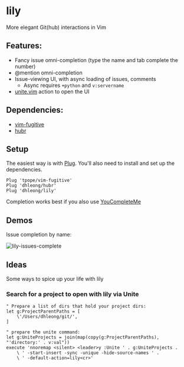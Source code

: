lily
====

More elegant Git(hub) interactions in Vim

## Features:

- Fancy issue omni-completion (type the name and tab 
    complete the number)
- @mention omni-completion
- Issue-viewing UI, with async loading of issues, comments
    - Async requires `+python` and `v:servername`
- [unite.vim](https://github.com/Shougo/unite.vim) action to open the UI

## Dependencies:

- [vim-fugitive](https://github.com/tpope/vim-fugitive)
- [hubr](https://github.com/dhleong/hubr)

## Setup

The easiest way is with [Plug](https://github.com/junegunn/vim-plug).
You'll also need to install and set up the dependencies.

```vim
Plug 'tpope/vim-fugitive'
Plug 'dhleong/hubr'
Plug 'dhleong/lily'
```

Completion works best if you also use [YouCompleteMe](https://github.com/Valloric/YouCompleteMe)

## Demos

Issue completion by name:

![lily-issues-complete](https://cloud.githubusercontent.com/assets/816150/11995935/609850b2-aa27-11e5-87f2-1a8a026c1f62.gif)

## Ideas

Some ways to spice up your life with lily

### Search for a project to open with lily via Unite

```vim
" Prepare a list of dirs that hold your project dirs:
let g:ProjectParentPaths = [
    \'/Users/dhleong/git/',
]

" prepare the unite command:
let g:UniteProjects = join(map(copy(g:ProjectParentPaths), "'directory:' . v:val"))
execute 'nnoremap <silent> <leader>y :Unite ' . g:UniteProjects .
    \ ' -start-insert -sync -unique -hide-source-names ' .
    \ ' -default-action=lily<cr>'

```
